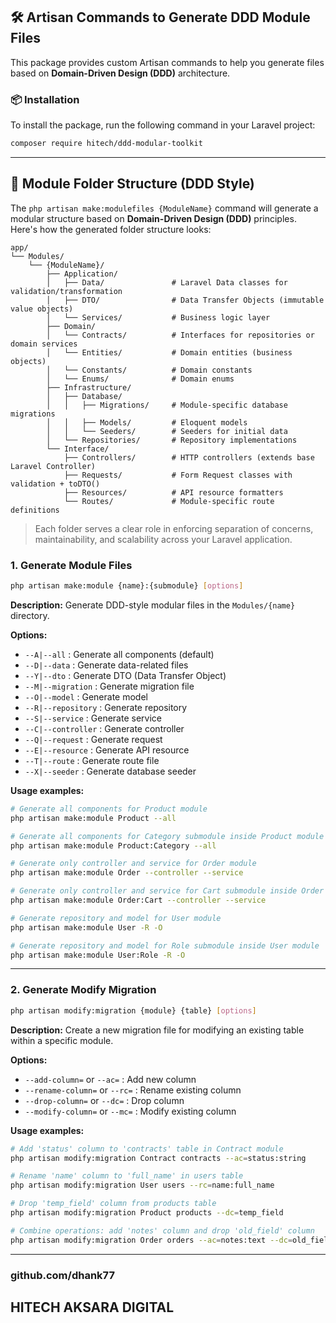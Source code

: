 ## 🛠️ Artisan Commands to Generate DDD Module Files

This package provides custom Artisan commands to help you generate files based on **Domain-Driven Design (DDD)** architecture.

### 📦 Installation

To install the package, run the following command in your Laravel project:

```bash
composer require hitech/ddd-modular-toolkit
```

---

## 📁 Module Folder Structure (DDD Style)

The `php artisan make:modulefiles {ModuleName}` command will generate a modular structure based on **Domain-Driven Design (DDD)** principles. Here's how the generated folder structure looks:

```
app/
└── Modules/
    └── {ModuleName}/
        ├── Application/
        │   ├── Data/               # Laravel Data classes for validation/transformation
        │   ├── DTO/                # Data Transfer Objects (immutable value objects)
        │   └── Services/           # Business logic layer
        ├── Domain/
        │   └── Contracts/          # Interfaces for repositories or domain services
        │   └── Entities/           # Domain entities (business objects)
        │   └── Constants/          # Domain constants
        │   └── Enums/              # Domain enums
        ├── Infrastructure/
        │   ├── Database/
        │   │   ├── Migrations/     # Module-specific database migrations
        │   │   ├── Models/         # Eloquent models
        │   │   └── Seeders/        # Seeders for initial data
        │   └── Repositories/       # Repository implementations
        └── Interface/
            ├── Controllers/        # HTTP controllers (extends base Laravel Controller)
            ├── Requests/           # Form Request classes with validation + toDTO()
            ├── Resources/          # API resource formatters
            └── Routes/             # Module-specific route definitions
```

> Each folder serves a clear role in enforcing separation of concerns, maintainability, and scalability across your Laravel application.


### 1. Generate Module Files

```bash
php artisan make:module {name}:{submodule} [options]
```

**Description:** Generate DDD-style modular files in the `Modules/{name}` directory.

**Options:**

* `--A|--all` : Generate all components (default)
* `--D|--data` : Generate data-related files
* `--Y|--dto` : Generate DTO (Data Transfer Object)
* `--M|--migration` : Generate migration file
* `--O|--model` : Generate model
* `--R|--repository` : Generate repository
* `--S|--service` : Generate service
* `--C|--controller` : Generate controller
* `--Q|--request` : Generate request
* `--E|--resource` : Generate API resource
* `--T|--route` : Generate route file
* `--X|--seeder` : Generate database seeder

**Usage examples:**

```bash
# Generate all components for Product module
php artisan make:module Product --all

# Generate all components for Category submodule inside Product module
php artisan make:module Product:Category --all

# Generate only controller and service for Order module
php artisan make:module Order --controller --service

# Generate only controller and service for Cart submodule inside Order module
php artisan make:module Order:Cart --controller --service

# Generate repository and model for User module
php artisan make:module User -R -O

# Generate repository and model for Role submodule inside User module
php artisan make:module User:Role -R -O
```

---

### 2. Generate Modify Migration

```bash
php artisan modify:migration {module} {table} [options]
```

**Description:** Create a new migration file for modifying an existing table within a specific module.

**Options:**

* `--add-column=` or `--ac=` : Add new column
* `--rename-column=` or `--rc=` : Rename existing column
* `--drop-column=` or `--dc=` : Drop column
* `--modify-column=` or `--mc=` : Modify existing column

**Usage examples:**

```bash
# Add 'status' column to 'contracts' table in Contract module
php artisan modify:migration Contract contracts --ac=status:string

# Rename 'name' column to 'full_name' in users table
php artisan modify:migration User users --rc=name:full_name

# Drop 'temp_field' column from products table
php artisan modify:migration Product products --dc=temp_field

# Combine operations: add 'notes' column and drop 'old_field' column
php artisan modify:migration Order orders --ac=notes:text --dc=old_field
```

---
### github.com/dhank77
## HITECH AKSARA DIGITAL